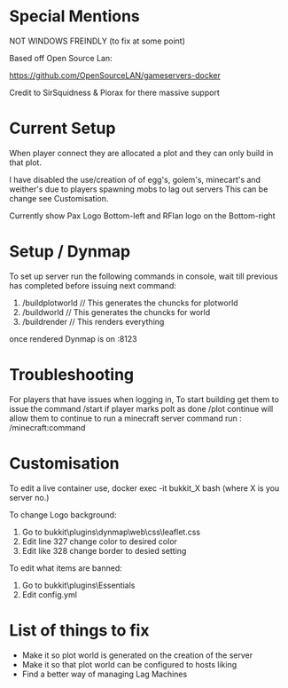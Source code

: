 # Special Mentions

NOT WINDOWS FREINDLY (to fix at some point)

Based off Open Source Lan:

https://github.com/OpenSourceLAN/gameservers-docker

Credit to SirSquidness & Piorax for there massive support
# Current Setup

When player connect they are allocated a plot and they can only build in that plot.

I have disabled the use/creation of of egg's, golem's, minecart's and weither's due to players spawning mobs to lag out servers
This can be change see Customisation.

Currently show Pax Logo Bottom-left and RFlan logo on the Bottom-right

# Setup / Dynmap

To set up server run the following commands in console, wait till previous has completed before issuing next command:
1. /buildplotworld        // This generates the chuncks for plotworld
2. /buildworld            // This generates the chuncks for world
3. /buildrender           // This renders everything

once rendered Dynmap is on <IP>:8123

# Troubleshooting
  
For players that have issues when logging in, To start building get them to issue the command /start
if player marks polt as done /plot continue will allow them to continue
to run a minecraft server command run : /minecraft:command 


# Customisation

To edit a live container use, docker exec -it bukkit_X bash (where X is you server no.)

To change Logo background:
 1.  Go to bukkit\plugins\dynmap\web\css\leaflet.css
 2.  Edit line 327 change color to desired color 
 3.  Edit like 328 change border to desied setting

To edit what items are banned:
1.  Go to bukkit\plugins\Essentials
2.  Edit config.yml

# List of things to fix

- Make it so plot world is generated on the creation of the server
- Make it so that plot world can be configured to hosts liking
- Find a better way of managing Lag Machines
